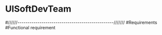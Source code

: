 # UISoftDevTeam



#//////------------------------------------------------/////// 
#Requirements
#Functional requirement  
		
